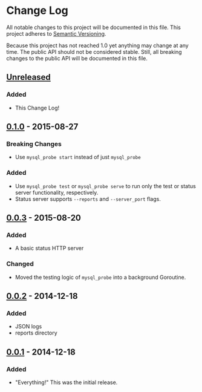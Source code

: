 # Change Log
All notable changes to this project will be documented in this file.
This project adheres to [Semantic Versioning](http://semver.org/spec/v2.0.0.html).

Because this project has not reached 1.0 yet anything may change at any time. The public API should not be considered stable. Still, all breaking changes to the public API will be documented in this file.

## [Unreleased][unreleased]
### Added
* This Change Log!

## [0.1.0] - 2015-08-27
### Breaking Changes
* Use `mysql_probe start` instead of just `mysql_probe`

### Added
* Use `mysql_probe test` or `mysql_probe serve` to run only the test or status server functionality, respectively.
* Status server supports `--reports` and `--server_port` flags.

## [0.0.3] - 2015-08-20
### Added
* A basic status HTTP server

### Changed
* Moved the testing logic of `mysql_probe` into a background Goroutine.

## [0.0.2] - 2014-12-18
### Added
* JSON logs
* reports directory

## [0.0.1] - 2014-12-18
### Added
* "Everything!" This was the initial release.


[unreleased]: https://github.com/haikulearning/mysql_probe/compare/v0.1.0...master
[0.1.0]: https://github.com/haikulearning/mysql_probe/compare/v0.0.3...v0.1.0
[0.0.3]: https://github.com/haikulearning/mysql_probe/compare/v0.0.2...v0.0.3
[0.0.2]: https://github.com/haikulearning/mysql_probe/compare/v0.0.1...v0.0.2
[0.0.1]: https://github.com/haikulearning/mysql_probe/compare/0c36901b85f8e...v0.0.1